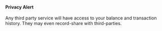 
#### Privacy Alert
Any third party service will have access to your balance and transaction history.
They may even record-share with third-parties.

